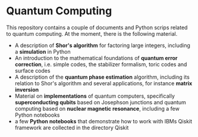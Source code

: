 # Quantum Computing

This repository contains a couple of documents and Python scrips related to quantum computing. At the moment, there is the following material.

- A description of **Shor's algorithm** for factoring large integers, including a **simulation** in Python
- An introduction to the mathematical foundations of **quantum error correction**, i.e. simple codes, the stabilizer formalism, toric codes and surface codes
- A description of the **quantum phase estimation** algorithm, including its relation to Shor's algorithm and several applications, for instance **matrix inversion**
- Material on **implementations** of quantum computers, specifically **superconducting qubits** based on Josephson junctions and quantum computing based on **nuclear magnetic resonance**, including a few Python notebooks
- a few **Python notebooks** that demonstrate how to work with IBMs Qiskit framework are collected in the directory Qiskit




